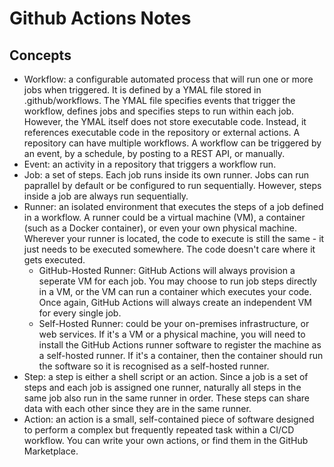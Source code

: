 # Github Actions Notes

## Concepts
- Workflow: a configurable automated process that will run one or more jobs when triggered. It is defined by a YMAL file stored in .github/workflows. The YMAL file specifies events that trigger the workflow, defines jobs and specifies steps to run within each job. However, the YMAL itself does not store executable code. Instead, it references executable code in the repository or external actions. A repository can have multiple workflows. A workflow can be triggered by an event, by a schedule, by posting to a REST API, or manually. 
- Event: an activity in a repository that triggers a workflow run.
- Job: a set of steps. Each job runs inside its own runner. Jobs can run paprallel by default or be configured to run sequentially. However, steps inside a job are always run sequentially.
- Runner: an isolated environment that executes the steps of a job defined in a workflow. A runner could be a virtual machine (VM), a container (such as a Docker container), or even your own physical machine. Wherever your runner is located, the code to execute is still the same - it just needs to be executed somewhere. The code doesn't care where it gets executed.
    - GitHub-Hosted Runner: GitHub Actions will always provision a seperate VM for each job. You may choose to run job steps directly in a VM, or the VM can run a container which executes your code. Once again, GitHub Actions will always create an independent VM for every single job.
    - Self-Hosted Runner: could be your on-premises infrastructure, or web services. If it's a VM or a physical machine, you will need to install the GitHub Actions runner software to register the machine as a self-hosted runner. If it's a container, then the container should run the software so it is recognised as a self-hosted runner.
- Step: a step is either a shell script or an action. Since a job is a set of steps and each job is assigned one runner, naturally all steps in the same job also run in the same runner in order. These steps can share data with each other since they are in the same runner.
- Action: an action is a small, self-contained piece of software designed to perform a complex but frequently repeated task within a CI/CD workflow. You can write your own actions, or find them in the GitHub Marketplace.
